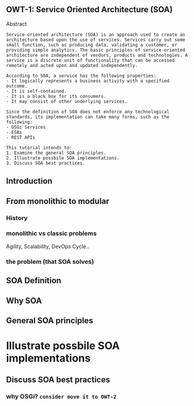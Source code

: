 ## OWT-1: Service Oriented Architecture (SOA)

Abstract 
```
Service-oriented architecture (SOA) is an approach used to create an architecture based upon the use of services. Services carry out some small function, such as producing data, validating a customer, or providing simple analytics. The basic principles of service-oriented architecture are independent of vendors, products and technologies. A service is a discrete unit of functionality that can be accessed remotely and acted upon and updated independently.

According to SOA, a service has the following properties:
- It logically represents a business activity with a specified outcome.
- It is self-contained.
- It is a black box for its consumers.
- It may consist of other underlying services.

Since the definition of SOA does not enforce any technological standards, its implementation can take many forms, such as the following:
- OSGi Services
- ESBs
- REST APIs

This tutorial intends to:
1. Examine the general SOA principles.
2. Illustrate possbile SOA implementations.
3. Discuss SOA best practices.
```

## Introduction

## From monolithic to modular

### History
###  monolithic vs classic problems 
Agility, Scalability, DevOps Cycle.. 

###  the problem (that SOA solves)


## SOA Definition

## Why SOA

## General SOA principles
# Illustrate possbile SOA implementations

## Discuss SOA best practices
### why OSGi? `consider move it to OWT-2`
